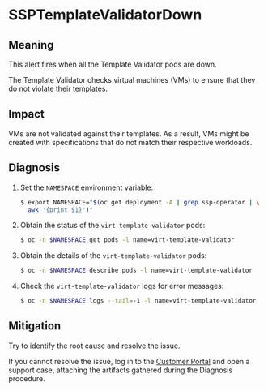 # SSPTemplateValidatorDown
<!-- Edited by apinnick, Nov 2022-->

## Meaning

This alert fires when all the Template Validator pods are down.

The Template Validator checks virtual machines (VMs) to ensure that they
do not violate their templates.

## Impact

VMs are not validated against their templates. As a result, VMs might be
created with specifications that do not match their respective workloads.

## Diagnosis

1. Set the `NAMESPACE` environment variable:

   ```bash
   $ export NAMESPACE="$(oc get deployment -A | grep ssp-operator | \
     awk '{print $1}')"
   ```

2. Obtain the status of the `virt-template-validator` pods:

   ```bash
   $ oc -n $NAMESPACE get pods -l name=virt-template-validator
   ```

3. Obtain the details of the `virt-template-validator` pods:

   ```bash
   $ oc -n $NAMESPACE describe pods -l name=virt-template-validator
   ```

4. Check the  `virt-template-validator` logs for error messages:

   ```bash
   $ oc -n $NAMESPACE logs --tail=-1 -l name=virt-template-validator
   ```

## Mitigation

Try to identify the root cause and resolve the issue.

If you cannot resolve the issue, log in to the
[Customer Portal](https://access.redhat.com) and open a support case,
attaching the artifacts gathered during the Diagnosis procedure.
